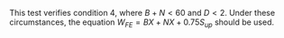 This test verifies condition 4, where $B + N< 60$ and $D < 2$.
Under these circumstances, the equation $W_{FE} = BX + NX + 0.75S_{up}$
should be used.
